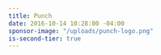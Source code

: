 ```yaml
---
title: Punch
date: 2016-10-14 10:28:00 -04:00
sponsor-image: "/uploads/punch-logo.png"
is-second-tier: true
---
```


